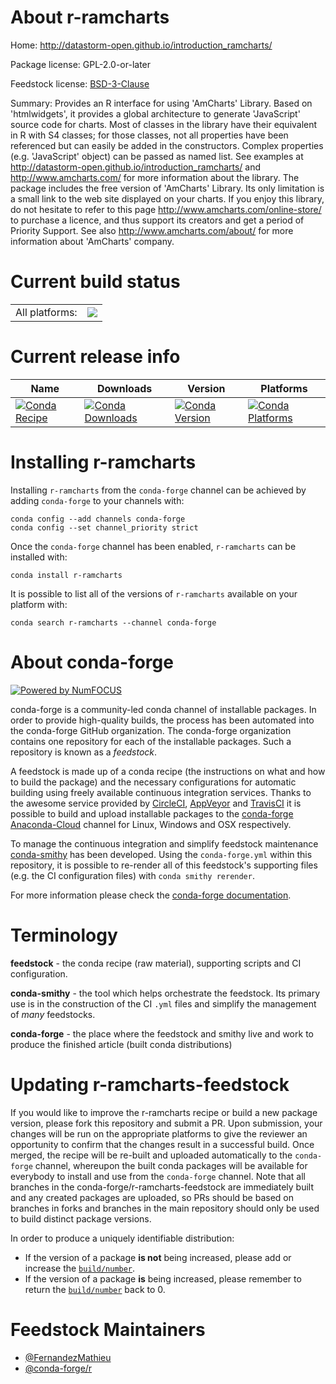 About r-ramcharts
=================

Home: http://datastorm-open.github.io/introduction_ramcharts/

Package license: GPL-2.0-or-later

Feedstock license: [BSD-3-Clause](https://github.com/conda-forge/r-ramcharts-feedstock/blob/master/LICENSE.txt)

Summary: Provides an R interface for using 'AmCharts' Library. Based on 'htmlwidgets', it provides a global architecture to generate 'JavaScript' source code for charts. Most of classes in the library have their equivalent in R with S4 classes; for those classes, not all properties have been referenced but can easily be added in the constructors. Complex properties (e.g. 'JavaScript' object) can be passed as named list. See examples at <http://datastorm-open.github.io/introduction_ramcharts/> and <http://www.amcharts.com/> for more information about the library. The package includes the free version of 'AmCharts' Library. Its only limitation is a small link to the web site displayed on your charts. If you enjoy this library, do not hesitate to refer to this page <http://www.amcharts.com/online-store/> to purchase a licence, and thus support its creators and get a period of Priority Support. See also <http://www.amcharts.com/about/> for more information about 'AmCharts' company.

Current build status
====================


<table><tr><td>All platforms:</td>
    <td>
      <a href="https://dev.azure.com/conda-forge/feedstock-builds/_build/latest?definitionId=11153&branchName=master">
        <img src="https://dev.azure.com/conda-forge/feedstock-builds/_apis/build/status/r-ramcharts-feedstock?branchName=master">
      </a>
    </td>
  </tr>
</table>

Current release info
====================

| Name | Downloads | Version | Platforms |
| --- | --- | --- | --- |
| [![Conda Recipe](https://img.shields.io/badge/recipe-r--ramcharts-green.svg)](https://anaconda.org/conda-forge/r-ramcharts) | [![Conda Downloads](https://img.shields.io/conda/dn/conda-forge/r-ramcharts.svg)](https://anaconda.org/conda-forge/r-ramcharts) | [![Conda Version](https://img.shields.io/conda/vn/conda-forge/r-ramcharts.svg)](https://anaconda.org/conda-forge/r-ramcharts) | [![Conda Platforms](https://img.shields.io/conda/pn/conda-forge/r-ramcharts.svg)](https://anaconda.org/conda-forge/r-ramcharts) |

Installing r-ramcharts
======================

Installing `r-ramcharts` from the `conda-forge` channel can be achieved by adding `conda-forge` to your channels with:

```
conda config --add channels conda-forge
conda config --set channel_priority strict
```

Once the `conda-forge` channel has been enabled, `r-ramcharts` can be installed with:

```
conda install r-ramcharts
```

It is possible to list all of the versions of `r-ramcharts` available on your platform with:

```
conda search r-ramcharts --channel conda-forge
```


About conda-forge
=================

[![Powered by NumFOCUS](https://img.shields.io/badge/powered%20by-NumFOCUS-orange.svg?style=flat&colorA=E1523D&colorB=007D8A)](http://numfocus.org)

conda-forge is a community-led conda channel of installable packages.
In order to provide high-quality builds, the process has been automated into the
conda-forge GitHub organization. The conda-forge organization contains one repository
for each of the installable packages. Such a repository is known as a *feedstock*.

A feedstock is made up of a conda recipe (the instructions on what and how to build
the package) and the necessary configurations for automatic building using freely
available continuous integration services. Thanks to the awesome service provided by
[CircleCI](https://circleci.com/), [AppVeyor](https://www.appveyor.com/)
and [TravisCI](https://travis-ci.com/) it is possible to build and upload installable
packages to the [conda-forge](https://anaconda.org/conda-forge)
[Anaconda-Cloud](https://anaconda.org/) channel for Linux, Windows and OSX respectively.

To manage the continuous integration and simplify feedstock maintenance
[conda-smithy](https://github.com/conda-forge/conda-smithy) has been developed.
Using the ``conda-forge.yml`` within this repository, it is possible to re-render all of
this feedstock's supporting files (e.g. the CI configuration files) with ``conda smithy rerender``.

For more information please check the [conda-forge documentation](https://conda-forge.org/docs/).

Terminology
===========

**feedstock** - the conda recipe (raw material), supporting scripts and CI configuration.

**conda-smithy** - the tool which helps orchestrate the feedstock.
                   Its primary use is in the construction of the CI ``.yml`` files
                   and simplify the management of *many* feedstocks.

**conda-forge** - the place where the feedstock and smithy live and work to
                  produce the finished article (built conda distributions)


Updating r-ramcharts-feedstock
==============================

If you would like to improve the r-ramcharts recipe or build a new
package version, please fork this repository and submit a PR. Upon submission,
your changes will be run on the appropriate platforms to give the reviewer an
opportunity to confirm that the changes result in a successful build. Once
merged, the recipe will be re-built and uploaded automatically to the
`conda-forge` channel, whereupon the built conda packages will be available for
everybody to install and use from the `conda-forge` channel.
Note that all branches in the conda-forge/r-ramcharts-feedstock are
immediately built and any created packages are uploaded, so PRs should be based
on branches in forks and branches in the main repository should only be used to
build distinct package versions.

In order to produce a uniquely identifiable distribution:
 * If the version of a package **is not** being increased, please add or increase
   the [``build/number``](https://docs.conda.io/projects/conda-build/en/latest/resources/define-metadata.html#build-number-and-string).
 * If the version of a package **is** being increased, please remember to return
   the [``build/number``](https://docs.conda.io/projects/conda-build/en/latest/resources/define-metadata.html#build-number-and-string)
   back to 0.

Feedstock Maintainers
=====================

* [@FernandezMathieu](https://github.com/FernandezMathieu/)
* [@conda-forge/r](https://github.com/conda-forge/r/)


